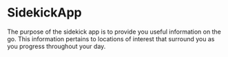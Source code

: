 SidekickApp
===========

The purpose of the sidekick app is to provide you useful information on the go. This information pertains to locations of interest that surround you as you progress throughout your day.
